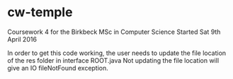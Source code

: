 # cw-temple
Coursework 4 for the Birkbeck MSc in Computer Science
Started Sat 9th April 2016

In order to get this code working, the user needs to update the file location of the res folder
in interface ROOT.java
Not updating the file location will give an IO fileNotFound exception.

